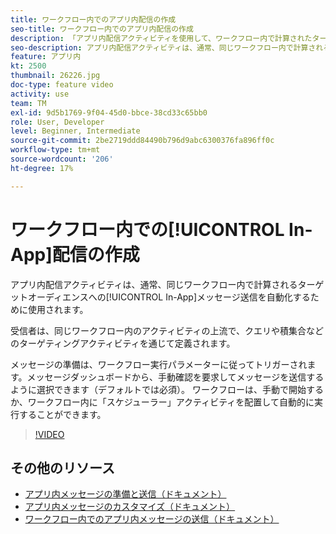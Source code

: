 ```yaml
---
title: ワークフロー内でのアプリ内配信の作成
seo-title: ワークフロー内でのアプリ内配信の作成
description: 「アプリ内配信アクティビティを使用して、ワークフロー内で計算されたターゲットオーディエンスへのアプリ内メッセージの送信を自動化する方法を説明します。」
seo-description: アプリ内配信アクティビティは、通常、同じワークフロー内で計算されるターゲットオーディエンスへのアプリ内メッセージの送信を自動化するために使用されます。
feature: アプリ内
kt: 2500
thumbnail: 26226.jpg
doc-type: feature video
activity: use
team: TM
exl-id: 9d5b1769-9f04-45d0-bbce-38cd33c65bb0
role: User, Developer
level: Beginner, Intermediate
source-git-commit: 2be2719ddd84490b796d9abc6300376fa896ff0c
workflow-type: tm+mt
source-wordcount: '206'
ht-degree: 17%

---
```


# ワークフロー内での[!UICONTROL In-App]配信の作成

アプリ内配信アクティビティは、通常、同じワークフロー内で計算されるターゲットオーディエンスへの[!UICONTROL In-App]メッセージ送信を自動化するために使用されます。

受信者は、同じワークフロー内のアクティビティの上流で、クエリや積集合などのターゲティングアクティビティを通じて定義されます。

メッセージの準備は、ワークフロー実行パラメーターに従ってトリガーされます。メッセージダッシュボードから、手動確認を要求してメッセージを送信するように選択できます（デフォルトでは必須）。 ワークフローは、手動で開始するか、ワークフロー内に「スケジューラー」アクティビティを配置して自動的に実行することができます。

>[!VIDEO](https://video.tv.adobe.com/v/26226?quality=12)

## その他のリソース

* [アプリ内メッセージの準備と送信（ドキュメント）](https://docs.adobe.com/content/help/en/campaign-standard/using/communication-channels/in-app-messaging/preparing-and-sending-an-in-app-message.html)
* [アプリ内メッセージのカスタマイズ（ドキュメント）](https://docs.adobe.com/content/help/en/campaign-standard/using/communication-channels/in-app-messaging/customizing-an-in-app-message.html)
* [ワークフロー内でのアプリ内メッセージの送信（ドキュメント）](https://docs.adobe.com/content/help/en/campaign-standard/using/managing-processes-and-data/channel-activities/in-app-delivery.html)

